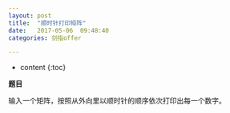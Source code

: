 ```yaml
---
layout: post
title:  "顺时针打印矩阵"
date:   2017-05-06  09:48:40
categories: 剑指offer

---
```


* content
{:toc}

**题目**

输入一个矩阵，按照从外向里以顺时针的顺序依次打印出每一个数字。
